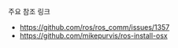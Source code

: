 주요 참조 링크
- https://github.com/ros/ros_comm/issues/1357
- https://github.com/mikepurvis/ros-install-osx


